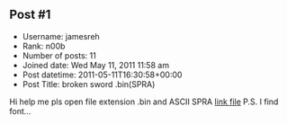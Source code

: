 ## Post #1
- Username: jamesreh
- Rank: n00b
- Number of posts: 11
- Joined date: Wed May 11, 2011 11:58 am
- Post datetime: 2011-05-11T16:30:58+00:00
- Post Title: broken sword .bin(SPRA)

Hi help me pls open file extension .bin and ASCII SPRA [link file](http://www.multiupload.com/7NN9RB3CKR)
P.S. I find font...
